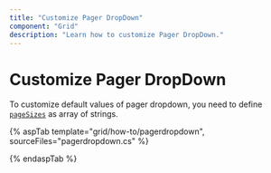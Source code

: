 ```yaml
---
title: "Customize Pager DropDown"
component: "Grid"
description: "Learn how to customize Pager DropDown."
---
```


# Customize Pager DropDown

To customize default values of pager dropdown, you need to define [`pageSizes`](https://help.syncfusion.com/cr/cref_files/aspnetcore-js2/Syncfusion.EJ2~Syncfusion.EJ2.Grids.GridPageSettings~PageSizes.html) as array of strings.

{% aspTab template="grid/how-to/pagerdropdown", sourceFiles="pagerdropdown.cs" %}

{% endaspTab %}
